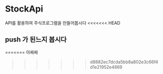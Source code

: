 # StockApi
API를 활용하여 주식프로그램을 만들어봅시다
<<<<<<< HEAD
## push 가 된느지 봅시다
=======
아짜짜
>>>>>>> d8882ec7dcda5bb8a802e3c66f4d1e21952e4869
